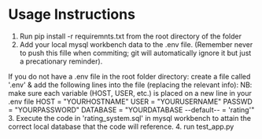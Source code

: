 # Usage Instructions

1. Run pip install -r requiremnts.txt from the root directory of the folder
2. Add your local mysql workbench data to the .env file. (Remember never to push this fille when commiting; git will automatically ignore it but just a precationary reminder).

If you do not have a .env file in the root folder directory: create a file called '.env' & add the following lines into the file (replacing the relevant info):
NB: make sure each variable (HOST, USER, etc.) is placed on a new line in your .env file
HOST = "YOURHOSTNAME"
USER = "YOURUSERNAME"
PASSWD = "YOURPASSWORD"
DATABASE = "YOURDATABASE --default-- = 'rating'"
3. Execute the code in 'rating_system.sql' in mysql workbench to attain the correct local database that the code will reference.
4. run test_app.py
